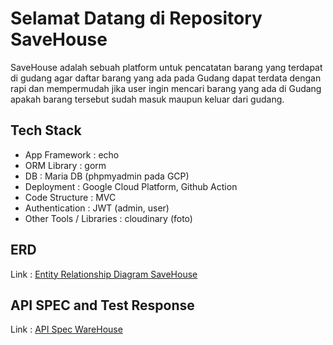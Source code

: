 # Selamat Datang di Repository SaveHouse
  SaveHouse adalah sebuah platform untuk pencatatan barang yang terdapat di gudang agar daftar barang yang ada pada  Gudang dapat terdata dengan rapi dan mempermudah jika user ingin mencari barang yang ada di Gudang apakah barang tersebut sudah masuk maupun keluar dari gudang.

## Tech Stack
- App Framework : echo
- ORM Library : gorm
- DB : Maria DB (phpmyadmin pada GCP)
- Deployment : Google Cloud Platform, Github Action
- Code Structure : MVC
- Authentication : JWT (admin, user)
- Other Tools / Libraries : cloudinary (foto)

## ERD
Link : [Entity Relationship Diagram SaveHouse](https://app.eraser.io/workspace/UnifEQoVqpKeMtyo2Pmw?origin=share)

## API SPEC and Test Response
Link : [API Spec WareHouse](https://www.postman.com/grey-sunset-52573/workspace/mini-project/collection/29066574-64048d63-abcc-4b58-9217-15a71e5a85f7?action=share&creator=29066574)
